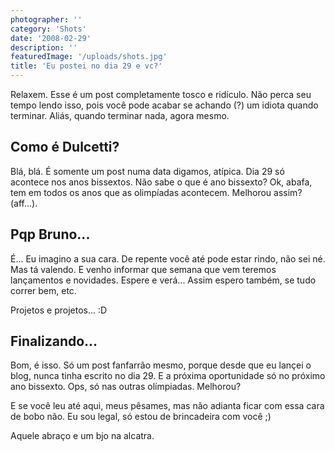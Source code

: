```yaml
---
photographer: ''
category: 'Shots'
date: '2008-02-29'
description: ''
featuredImage: '/uploads/shots.jpg'
title: 'Eu postei no dia 29 e vc?'
---
```


Relaxem. Esse é um post completamente tosco e ridículo. Não perca seu tempo lendo isso, pois você pode acabar se achando (?) um idiota quando terminar. Aliás, quando terminar nada, agora mesmo.

## Como é Dulcetti?

Blá, blá. É somente um post numa data digamos, atípica. Dia 29 só acontece nos anos bissextos. Não sabe o que é ano bissexto? Ok, abafa, tem em todos os anos que as olimpíadas acontecem. Melhorou assim? (aff...).

## Pqp Bruno...

É... Eu imagino a sua cara. De repente você até pode estar rindo, não sei né. Mas tá valendo. E venho informar que semana que vem teremos lançamentos e novidades. Espere e verá... Assim espero também, se tudo correr bem, etc.

Projetos e projetos... :D

## Finalizando...

Bom, é isso. Só um post fanfarrão mesmo, porque desde que eu lançei o blog, nunca tinha escrito no dia 29. E a próxima oportunidade só no próximo ano bissexto. Ops, só nas outras olímpiadas. Melhorou?

E se você leu até aqui, meus pêsames, mas não adianta ficar com essa cara de bobo não. Eu sou legal, só estou de brincadeira com você ;)

Aquele abraço e um bjo na alcatra.
